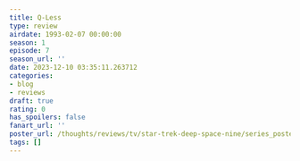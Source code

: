 ```yaml
---
title: Q-Less
type: review
airdate: 1993-02-07 00:00:00
season: 1
episode: 7
season_url: ''
date: 2023-12-10 03:35:11.263712
categories:
- blog
- reviews
draft: true
rating: 0
has_spoilers: false
fanart_url: ''
poster_url: /thoughts/reviews/tv/star-trek-deep-space-nine/series_poster.jpg
tags: []
---
```


